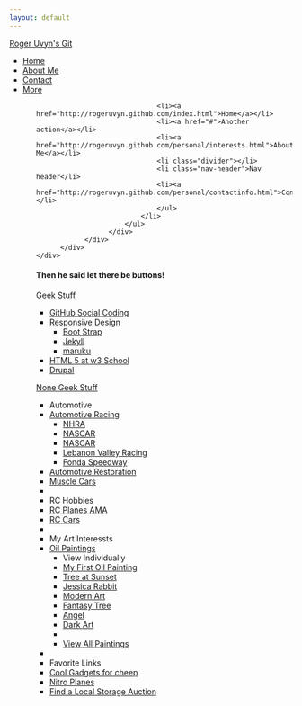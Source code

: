 ```yaml
---
layout: default
---
```

<div class="hero-unit">
    <div class="navbar">
          <div class="navbar-inner">
                <div class="container">
                    <a class="btn btn-navbar" data-toggle="collapse" data-target=".nav-collapse">
                        <span class="icon-bar"></span>
                        <span class="icon-bar"></span>
                        <span class="icon-bar"></span>
                    </a>
                  <a class="brand" href="http://rogeruvyn.github.com/index.html">Roger Uvyn's Git</a>
                      <div class="nav-collapse collapse">
                          <ul class="nav">
                              <li class="active"><a href="http://rogeruvyn.github.com/index.html">Home</a></li>
                              <li><a href="http://rogeruvyn.github.com/personal/interests.html">About Me</a></li>
                              <li><a href="http://rogeruvyn.github.com/personal/contactinfo.html">Contact</a></li>
                              <li class="dropdown">
                              <a href="#" class="dropdown-toggle" data-toggle="dropdown">More<b class="caret"></b></a>
                                  <ul class="dropdown-menu">


                                    
                                  <li><a href="http://rogeruvyn.github.com/index.html">Home</a></li>
                                  <li><a href="#">Another action</a></li>
                                  <li><a href="http://rogeruvyn.github.com/personal/interests.html">About Me</a></li>
                                  <li class="divider"></li>
                                  <li class="nav-header">Nav header</li>
                                  <li><a href="http://rogeruvyn.github.com/personal/contactinfo.html">Contact</a></li>
                                  </ul>
                              </li>
                          </ul>
                      </div>
                </div>
          </div>
    </div>


<p>
<h4>Then he said let there be buttons!</h4>



<div class="btn-group">
<a class="btn btn-action dropdown-toggle" data-toggle="dropdown" href="#">
Geek Stuff
<span class="caret"></span>
</a>
<ul class="dropdown-menu">
<li><a href="https://github.com/">GitHub Social Coding</a></li>
<li class="dropdown-submenu">
                    <a tabindex="-1" href="#">Responsive Design</a>
                        <ul class="dropdown-menu">
                          <li><a href="http://twitter.github.com/bootstrap/">Boot Strap</a></li>
                          <li><a href="http://jekyllrb.com/">Jekyll</a></li>
                          <li><a href="http://maruku.rubyforge.org/index.html">maruku</a></li>
                        </ul>
                  </li>
                  <li><a href="http://www.w3schools.com/html/html5_intro.asp">HTML 5 at w3 School</a></li>
            <li><a href="http://drupal.org/">Drupal</a></li>
</ul>
</div>
</p>

<p>
<div class="btn-group">
<a class="btn btn-action dropdown-toggle" data-toggle="dropdown" href="#">
None Geek Stuff
<span class="caret"></span>
</a>
<ul class="dropdown-menu">
<li class="nav-header">Automotive</li>
                  <li class="dropdown-submenu">
                    <a tabindex="-1" href="#">Automotive Racing</a>
                        <ul class="dropdown-menu">
                          <li><a href="http://www.nhra.com/">NHRA</a></li>
                          <li><a href="http://www.nascar.com/">NASCAR</a></li>
                          <li><a href="http://www.nascar.com/">NASCAR</a></li>
                          <li><a href="http://www.lebanonvalley.com/">Lebanon Valley Racing</a></li>
                          <li><a href="http://fondaspeedway.net/">Fonda Speedway</a></li>
                        </ul>
                  </li>
            <li><a href="http://en.wikipedia.org/wiki/Automotive_restoration">Automotive Restoration</a></li>
            <li><a href="http://en.wikipedia.org/wiki/Muscle_car">Muscle Cars</a></li>
          <li class="divider"></li>
            <li class="nav-header">RC Hobbies</li>
                <li><a href="http://www.modelaircraft.org/">RC Planes AMA</a></li>
                <li><a href="http://www.rccaraction.com/">RC Cars</a></li>
        <li class="divider"></li>
        <li class="nav-header">My Art Interessts</li>
              <li class="dropdown-submenu">
                  <a tabindex="-1" href="#">Oil Paintings</a>
                        <ul class="dropdown-menu">
                            <li class="nav-header">View Individually</li>
                            <li><a href="../assets/mypics/fruitbasket.jpg">My First Oil Painting</a></li>
                            <li><a href="../assets/mypics/treesunset.jpg">Tree at Sunset</a></li>
                            <li><a href="../assets/mypics/jesrabbit.jpg">Jessica Rabbit</a></li>
                            <li><a href="../assets/mypics/swirl.jpg">Modern Art</a></li>
                            <li><a href="../assets/mypics/treeweep.jpg">Fantasy Tree</a></li>
                            <li><a href="../assets/mypics/angel.jpg">Angel</a></li>
                            <li><a href="../assets/mypics/fright.jpg">Dark Art</a></li>
                            <li class="divider"></li>
                            <li><a href="paintings.html">View All Paintings</a></li>
                        </ul>
                  </li>
      <li class="divider"></li>
        <li class="nav-header">Favorite Links</li>
          <li><a href="http://dx.com/">Cool Gadgets for cheep</a></li>
          <li><a href="http://www.nitroplanes.com/">Nitro Planes</a></li>
          <li><a href="http://www.storagetreasures.com/">Find a Local Storage Auction</a></li>

</ul>
</div>
</p>


</div>

